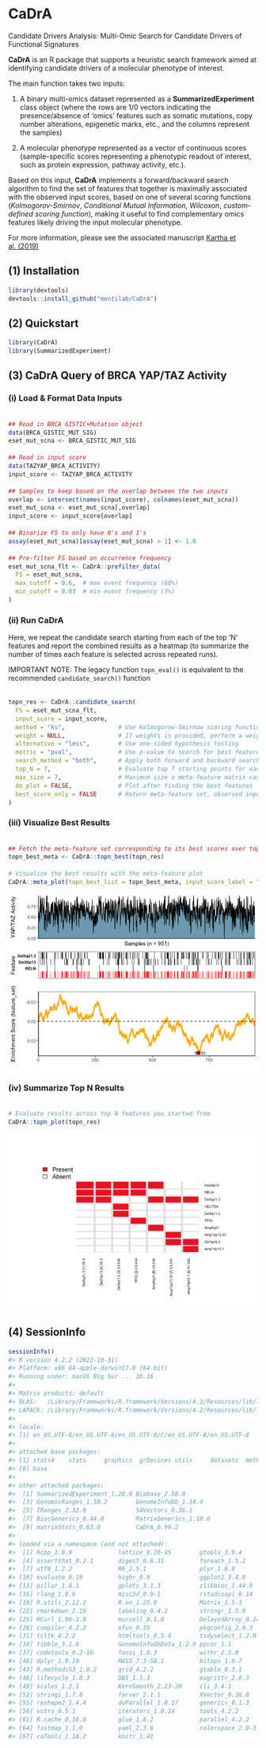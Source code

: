 CaDrA
================

<!-- README.md is generated from README.Rmd. Please edit that file -->
<!-- badges: start -->
<!-- [![R-CMD-check](https://github.com/montilab/CaDrA/workflows/R-CMD-check/badge.svg)](https://github.com/montilab/CaDrA/actions) -->
<!-- badges: end -->

Candidate Drivers Analysis: Multi-Omic Search for Candidate Drivers of
Functional Signatures

**CaDrA** is an R package that supports a heuristic search framework
aimed at identifying candidate drivers of a molecular phenotype of
interest.

The main function takes two inputs:

1)  A binary multi-omics dataset represented as a
    **SummarizedExperiment** class object (where the rows are 1/0
    vectors indicating the presence/absence of ‘omics’ features such as
    somatic mutations, copy number alterations, epigenetic marks, etc.,
    and the columns represent the samples)

2)  A molecular phenotype represented as a vector of continuous scores
    (sample-specific scores representing a phenotypic readout of
    interest, such as protein expression, pathway activity, etc.).

Based on this input, **CaDrA** implements a forward/backward search
algorithm to find the set of features that together is maximally
associated with the observed input scores, based on one of several
scoring functions (*Kolmogorov-Smirnov*, *Conditional Mutual
Information*, *Wilcoxon*, *custom-defined scoring function*), making it
useful to find complementary omics features likely driving the input
molecular phenotype.

For more information, please see the associated manuscript [Kartha et
al. (2019)](https://www.frontiersin.org/articles/10.3389/fgene.2019.00121/full)

## (1) Installation

``` r
library(devtools)
devtools::install_github("montilab/CaDrA")
```

## (2) Quickstart

``` r
library(CaDrA)
library(SummarizedExperiment)
```

## (3) CaDrA Query of BRCA YAP/TAZ Activity

### (i) Load & Format Data Inputs

``` r

## Read in BRCA GISTIC+Mutation object
data(BRCA_GISTIC_MUT_SIG)
eset_mut_scna <- BRCA_GISTIC_MUT_SIG

## Read in input score
data(TAZYAP_BRCA_ACTIVITY)
input_score <- TAZYAP_BRCA_ACTIVITY

## Samples to keep based on the overlap between the two inputs
overlap <- intersect(names(input_score), colnames(eset_mut_scna))
eset_mut_scna <- eset_mut_scna[,overlap]
input_score <- input_score[overlap]

## Binarize FS to only have 0's and 1's
assay(eset_mut_scna)[assay(eset_mut_scna) > 1] <- 1.0

## Pre-filter FS based on occurrence frequency
eset_mut_scna_flt <- CaDrA::prefilter_data(
  FS = eset_mut_scna,
  max_cutoff = 0.6,  # max event frequency (60%)
  min_cutoff = 0.03  # min event frequency (3%)
)  
```

### (ii) Run CaDrA

Here, we repeat the candidate search starting from each of the top ‘N’
features and report the combined results as a heatmap (to summarize the
number of times each feature is selected across repeated runs).

IMPORTANT NOTE: The legacy function `topn_eval()` is equivalent to the
recommended `candidate_search()` function

``` r

topn_res <- CaDrA::candidate_search(
  FS = eset_mut_scna_flt,
  input_score = input_score,
  method = "ks",               # Use Kolmogorow-Smirnow scoring function 
  weight = NULL,               # If weights is provided, perform a weighted-KS test
  alternative = "less",        # Use one-sided hypothesis testing
  metric = "pval",             # Use p-value to search for best features
  search_method = "both",      # Apply both forward and backward search
  top_N = 7,                   # Evaluate top 7 starting points for each search
  max_size = 7,                # Maximum size a meta-feature matrix can extend to
  do_plot = FALSE,             # Plot after finding the best features
  best_score_only = FALSE      # Return meta-feature set, observed input scores and calculated best score
)
```

### (iii) Visualize Best Results

``` r

## Fetch the meta-feature set corresponding to its best scores over top N features searches
topn_best_meta <- CaDrA::topn_best(topn_res)

# Visualize the best results with the meta-feature plot
CaDrA::meta_plot(topn_best_list = topn_best_meta, input_score_label = "YAP/TAZ Activity")
```

<img src="README_files/figure-gfm/visualize.best-1.png" style="display: block; margin: auto;" />

### (iv) Summarize Top N Results

``` r

# Evaluate results across top N features you started from
CaDrA::topn_plot(topn_res) 
```

<img src="README_files/figure-gfm/summarize-1.png" style="display: block; margin: auto;" />

## (4) SessionInfo

``` r
sessionInfo()
#> R version 4.2.2 (2022-10-31)
#> Platform: x86_64-apple-darwin17.0 (64-bit)
#> Running under: macOS Big Sur ... 10.16
#> 
#> Matrix products: default
#> BLAS:   /Library/Frameworks/R.framework/Versions/4.2/Resources/lib/libRblas.0.dylib
#> LAPACK: /Library/Frameworks/R.framework/Versions/4.2/Resources/lib/libRlapack.dylib
#> 
#> locale:
#> [1] en_US.UTF-8/en_US.UTF-8/en_US.UTF-8/C/en_US.UTF-8/en_US.UTF-8
#> 
#> attached base packages:
#> [1] stats4    stats     graphics  grDevices utils     datasets  methods  
#> [8] base     
#> 
#> other attached packages:
#>  [1] SummarizedExperiment_1.28.0 Biobase_2.58.0             
#>  [3] GenomicRanges_1.50.2        GenomeInfoDb_1.34.4        
#>  [5] IRanges_2.32.0              S4Vectors_0.36.1           
#>  [7] BiocGenerics_0.44.0         MatrixGenerics_1.10.0      
#>  [9] matrixStats_0.63.0          CaDrA_0.99.2               
#> 
#> loaded via a namespace (and not attached):
#>  [1] Rcpp_1.0.9             lattice_0.20-45        gtools_3.9.4          
#>  [4] assertthat_0.2.1       digest_0.6.31          foreach_1.5.2         
#>  [7] utf8_1.2.2             R6_2.5.1               plyr_1.8.8            
#> [10] evaluate_0.19          highr_0.9              ggplot2_3.4.0         
#> [13] pillar_1.8.1           gplots_3.1.3           zlibbioc_1.44.0       
#> [16] rlang_1.0.6            misc3d_0.9-1           rstudioapi_0.14       
#> [19] R.utils_2.12.2         R.oo_1.25.0            Matrix_1.5-3          
#> [22] rmarkdown_2.19         labeling_0.4.2         stringr_1.5.0         
#> [25] RCurl_1.98-1.9         munsell_0.5.0          DelayedArray_0.24.0   
#> [28] compiler_4.2.2         xfun_0.35              pkgconfig_2.0.3       
#> [31] tcltk_4.2.2            htmltools_0.5.4        tidyselect_1.2.0      
#> [34] tibble_3.1.8           GenomeInfoDbData_1.2.9 ppcor_1.1             
#> [37] codetools_0.2-18       fansi_1.0.3            withr_2.5.0           
#> [40] dplyr_1.0.10           MASS_7.3-58.1          bitops_1.0-7          
#> [43] R.methodsS3_1.8.2      grid_4.2.2             gtable_0.3.1          
#> [46] lifecycle_1.0.3        DBI_1.1.3              magrittr_2.0.3        
#> [49] scales_1.2.1           KernSmooth_2.23-20     cli_3.4.1             
#> [52] stringi_1.7.8          farver_2.1.1           XVector_0.38.0        
#> [55] reshape2_1.4.4         doParallel_1.0.17      generics_0.1.3        
#> [58] vctrs_0.5.1            iterators_1.0.14       tools_4.2.2           
#> [61] R.cache_0.16.0         glue_1.6.2             parallel_4.2.2        
#> [64] fastmap_1.1.0          yaml_2.3.6             colorspace_2.0-3      
#> [67] caTools_1.18.2         knitr_1.41
```
